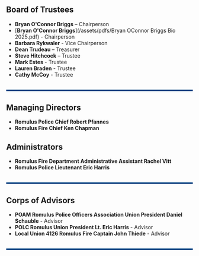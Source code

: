 
## Board of Trustees
- **Bryan O'Connor Briggs** – Chairperson
- [**Bryan O'Connor Briggs**](/assets/pdfs/Bryan OConnor Briggs Bio 2025.pdf) - Chairperson
- **Barbara Rykwaler** - Vice Chairperson
- **Dean Trudeau** – Treasurer
- **Steve Hitchcock** – Trustee
- **Mark Estes** - Trustee
- **Lauren Braden** - Trustee
- **Cathy McCoy** - Trustee

<hr style="border: none; height: 4px; background-color: #004080; margin: 2rem 0;" />

## Managing Directors
- **Romulus Police Chief Robert Pfannes**
- **Romulus Fire Chief Ken Chapman**

## Administrators
- **Romulus Fire Department Administrative Assistant Rachel Vitt**
- **Romulus Police Lieutenant Eric Harris**

<hr style="border: none; height: 4px; background-color: #004080; margin: 2rem 0;" />

## Corps of Advisors
- **POAM Romulus Police Officers Association Union President Daniel Schauble** - Advisor
- **POLC Romulus Union President Lt. Eric Harris** - Advisor
- **Local Union 4126 Romulus Fire Captain John Thiede** - Advisor

<hr style="border: none; height: 4px; background-color: #004080; margin: 2rem 0;" />
